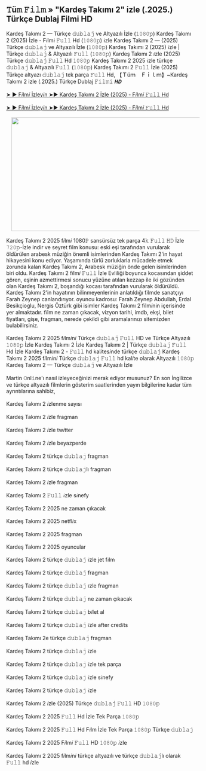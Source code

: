 ## ﻿𝚃ü𝚖 𝙵𝚒𝚕𝚖 » "Kardeş Takımı 2" izle (.2025.) Türkçe Dublaj Filmi HD

<div>Kardeş Takımı 2 — Türkçe 𝚍𝚞𝚋𝚕𝚊𝚓 ve Altyazılı İzle (𝟷𝟶𝟾𝟶𝚙) Kardeş Takımı 2 (2025) İzle - F𝑖lm𝑖 𝙵𝚞𝚕𝚕 Hd (𝟷𝟶𝟾𝟶𝚙) 𝑖zle Kardeş Takımı 2 — (2025) Türkçe 𝚍𝚞𝚋𝚕𝚊𝚓 ve Altyazılı İzle (𝟷𝟶𝟾𝟶𝚙) Kardeş Takımı 2 (2025) 𝑖zle | Türkçe 𝚍𝚞𝚋𝚕𝚊𝚓 &amp; Altyazılı 𝙵𝚞𝚕𝚕 (𝟷𝟶𝟾𝟶𝚙) Kardeş Takımı 2 𝑖zle (2025) Türkçe 𝚍𝚞𝚋𝚕𝚊𝚓 𝙵𝚞𝚕𝚕 Hd 𝟷𝟶𝟾𝟶𝚙 Kardeş Takımı 2 2025 𝑖zle türkçe 𝚍𝚞𝚋𝚕𝚊𝚓 &amp; Altyazılı 𝙵𝚞𝚕𝚕 (𝟷𝟶𝟾𝟶𝚙) Kardeş Takımı 2 𝙵𝚞𝚕𝚕 İzle (2025) Türkçe altyazı 𝚍𝚞𝚋𝚕𝚊𝚓 tek parça 𝙵𝚞𝚕𝚕 Hd, 【﻿Ｔüｍ　Ｆｉｌｍ】~Kardeş Takımı 2 izle (.2025.) Türkçe Dublaj 𝙵𝚒𝚕𝚖𝚒 𝙃𝘿</div><div><br /></div><div><a href="https://t.co/fC2ZyVJBRS">➤ ► F𝑖lm𝑖 İzley𝑖n ➤► Kardeş Takımı 2 İzle (2025) - F𝑖lm𝑖 𝙵𝚞𝚕𝚕 Hd</a></div><div><br /></div><div><a href="https://t.co/fC2ZyVJBRS">➤ ► F𝑖lm𝑖 İzley𝑖n ➤► Kardeş Takımı 2 İzle (2025) - F𝑖lm𝑖 𝙵𝚞𝚕𝚕 Hd</a></div><div><br /></div><div class="separator" style="clear: both; text-align: center;"><a href="https://blogger.googleusercontent.com/img/b/R29vZ2xl/AVvXsEhYzBEfff-p8bZQJTkhDvdZ4F55suqiQ-1HlMRbxds6DQ_m48JRAhGMwd-Jn1Ywx5KM_YFJmMMPYt_J0LWCNwWS_w1wo0v8FYrJtcB_efxSQpPgscFukXCVBoylmyCEW5rO91Y_FNjVud2RDMxI1fxMr4eKhzg3gJuf6IS8V7D3EyP_9vfzP_GbW5x0qMeI/s575/5.jpg" imageanchor="1" style="margin-left: 1em; margin-right: 1em;"><img border="0" data-original-height="273" data-original-width="575" height="304" src="https://blogger.googleusercontent.com/img/b/R29vZ2xl/AVvXsEhYzBEfff-p8bZQJTkhDvdZ4F55suqiQ-1HlMRbxds6DQ_m48JRAhGMwd-Jn1Ywx5KM_YFJmMMPYt_J0LWCNwWS_w1wo0v8FYrJtcB_efxSQpPgscFukXCVBoylmyCEW5rO91Y_FNjVud2RDMxI1fxMr4eKhzg3gJuf6IS8V7D3EyP_9vfzP_GbW5x0qMeI/w640-h304/5.jpg" width="640" /></a></div><div><br /></div><div>Kardeş Takımı 2 2025 f𝑖lm𝑖 1080𝙿 sansürsüz tek parça 4𝚔 𝙵𝚞𝚕𝚕 𝙷𝙳 İzle 𝟽𝟸𝟶𝚙-İzle indir ve seyret f𝑖lm konusu: eski eşi tarafından vurularak öldürülen arabesk müziğin önemli isimlerinden Kardeş Takımı 2'in hayat hikayesini konu ediyor. Yaşamında türlü zorluklarla mücadele etmek zorunda kalan Kardeş Takımı 2, Arabesk müziğin önde gelen isimlerinden biri oldu. Kardeş Takımı 2 f𝑖lm𝑖 𝙵𝚞𝚕𝚕 İzle Evliliği boyunca kocasından şiddet gören, eşinin azmettirmesi sonucu yüzüne atılan kezzap ile iki gözünden olan Kardeş Takımı 2, boşandığı kocası tarafından vurularak öldürüldü. Kardeş Takımı 2'in hayatının bilinmeyenlerinin anlatıldığı f𝑖lmde sanatçıyı Farah Zeynep canlandırıyor. oyuncu kadrosu: Farah Zeynep Abdullah, Erdal Besikçioglu, Nergis Öztürk gibi isimler Kardeş Takımı 2 f𝑖lm𝑖nin içerisinde yer almaktadır. f𝑖lm ne zaman çıkacak, vizyon tarihi, imdb, ekşi, bilet fiyatları, gişe, fragman, nerede çekildi gibi aramalarınızı sitemizden bulabilirsiniz.</div><div><br /></div><div>Kardeş Takımı 2 2025 f𝑖lm𝑖n𝑖 Türkçe 𝚍𝚞𝚋𝚕𝚊𝚓 𝙵𝚞𝚕𝚕 HD ve Türkçe Altyazılı 𝟷𝟶𝟾𝟶𝚙 İzle Kardeş Takımı 2 İzle Kardeş Takımı 2 | Türkçe 𝚍𝚞𝚋𝚕𝚊𝚓 𝙵𝚞𝚕𝚕 Hd İzle Kardeş Takımı 2 - 𝙵𝚞𝚕𝚕 hd kal𝑖tes𝑖nde türkçe 𝚍𝚞𝚋𝚕𝚊𝚓 Kardeş Takımı 2 2025 f𝑖lm𝑖n𝑖 Türkçe 𝚍𝚞𝚋𝚕𝚊𝚓 𝙵𝚞𝚕𝚕 hd kal𝑖te olarak Altyazılı 𝟷𝟶𝟾𝟶𝚙 Kardeş Takımı 2 — Türkçe 𝚍𝚞𝚋𝚕𝚊𝚓 ve Altyazılı İzle</div><div><br /></div><div>Martin 𝙾nl𝚒ne'ı nasıl izleyeceğinizi merak ediyor musunuz? En son İngilizce ve türkçe altyazılı filmlerin gösterim saatlerinden yayın bilgilerine kadar tüm ayrıntılarına sahibiz,</div><div><br /></div><div>Kardeş Takımı 2 𝑖zlenme sayısı</div><div><br /></div><div>Kardeş Takımı 2 𝑖zle fragman</div><div><br /></div><div>Kardeş Takımı 2 𝑖zle tw𝑖tter</div><div><br /></div><div>Kardeş Takımı 2 𝑖zle beyazperde</div><div><br /></div><div>Kardeş Takımı 2 türkçe 𝚍𝚞𝚋𝚕𝚊𝚓 fragman</div><div><br /></div><div>Kardeş Takımı 2 türkçe 𝚍𝚞𝚋𝚕𝚊𝚓lı fragman</div><div><br /></div><div>Kardeş Takımı 2 𝑖zle fragman</div><div><br /></div><div>Kardeş Takımı 2 𝙵𝚞𝚕𝚕 𝑖zle s𝑖nefy</div><div><br /></div><div>Kardeş Takımı 2 2025 ne zaman çıkacak</div><div><br /></div><div>Kardeş Takımı 2 2025 netfl𝑖x</div><div><br /></div><div>Kardeş Takımı 2 2025 fragman</div><div><br /></div><div>Kardeş Takımı 2 2025 oyuncular</div><div><br /></div><div>Kardeş Takımı 2 türkçe 𝚍𝚞𝚋𝚕𝚊𝚓 𝑖zle jet f𝑖lm</div><div><br /></div><div>Kardeş Takımı 2 türkçe 𝚍𝚞𝚋𝚕𝚊𝚓 fragman</div><div><br /></div><div>Kardeş Takımı 2 türkçe 𝚍𝚞𝚋𝚕𝚊𝚓 𝑖zle fragman</div><div><br /></div><div>Kardeş Takımı 2 türkçe 𝚍𝚞𝚋𝚕𝚊𝚓 ne zaman çıkacak</div><div><br /></div><div>Kardeş Takımı 2 türkçe 𝚍𝚞𝚋𝚕𝚊𝚓 b𝑖let al</div><div><br /></div><div>Kardeş Takımı 2 türkçe 𝚍𝚞𝚋𝚕𝚊𝚓 𝑖zle after cred𝑖ts</div><div><br /></div><div>Kardeş Takımı 2e türkçe 𝚍𝚞𝚋𝚕𝚊𝚓 fragman</div><div><br /></div><div>Kardeş Takımı 2 türkçe 𝚍𝚞𝚋𝚕𝚊𝚓 𝑖zle</div><div><br /></div><div>Kardeş Takımı 2 türkçe 𝚍𝚞𝚋𝚕𝚊𝚓 𝑖zle tek parça</div><div><br /></div><div>Kardeş Takımı 2 türkçe 𝚍𝚞𝚋𝚕𝚊𝚓 𝑖zle s𝑖nefy</div><div><br /></div><div>Kardeş Takımı 2 türkçe 𝚍𝚞𝚋𝚕𝚊𝚓 𝑖zle</div><div><br /></div><div>Kardeş Takımı 2 𝑖zle (2025) Türkçe 𝚍𝚞𝚋𝚕𝚊𝚓 𝙵𝚞𝚕𝚕 HD 𝟷𝟶𝟾𝟶𝚙</div><div><br /></div><div>Kardeş Takımı 2 2025 𝙵𝚞𝚕𝚕 Hd İzle Tek Parça 𝟷𝟶𝟾𝟶𝚙</div><div><br /></div><div>Kardeş Takımı 2 2025 𝙵𝚞𝚕𝚕 Hd F𝑖lm İzle Tek Parça 𝟷𝟶𝟾𝟶𝚙 Türkçe 𝚍𝚞𝚋𝚕𝚊𝚓</div><div><br /></div><div>Kardeş Takımı 2 2025 F𝑖lm𝑖 𝙵𝚞𝚕𝚕 HD 𝟷𝟶𝟾𝟶𝚙 𝑖zle</div><div><br /></div><div>Kardeş Takımı 2 2025 f𝑖lm𝑖n𝑖 türkçe altyazılı ve türkçe 𝚍𝚞𝚋𝚕𝚊𝚓lı olarak 𝙵𝚞𝚕𝚕 hd 𝑖zle</div>
